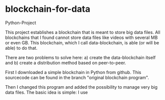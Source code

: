 # blockchain-for-data

Python-Project

This project establishes a blockchain that is meant to store big data files. All blockchains that I found cannot store data files like videos with several MB or even GB. This blockchain, which I call data-blockchain, is able (or will be able) to do that. 

There are two problems to solve here: a) create the data-blockchain itself and b) create a distribution method based on peer-to-peer.

First I downloaded a simple blockchain in Python from github. This sourcecode can be found in the branch "original blockchain program".

Then I changed this program and added the possibility to manage very big data files. The basic idea is simple: I use 


